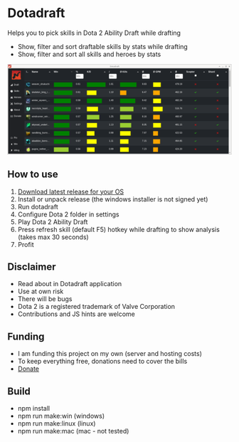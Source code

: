 # Dotadraft

Helps you to pick skills in Dota 2 Ability Draft while drafting

- Show, filter and sort draftable skills by stats while drafting
- Show, filter and sort all skills and heroes by stats 

![dotadraft screenshot](https://raw.githubusercontent.com/dotadraft/dotadraft_ui/master/images/screenshot.png "Dotadraft")

## How to use

1. [Download latest release for your OS](https://github.com/dotadraft/dotadraft_ui/releases)
2. Install or unpack release (the windows installer is not signed yet)
3. Run dotadraft
4. Configure Dota 2 folder in settings
5. Play Dota 2 Ability Draft
6. Press refresh skill (default F5) hotkey while drafting to show analysis (takes max 30 seconds)
7. Profit

## Disclaimer

- Read about in Dotadraft application
- Use at own risk
- There will be bugs
- Dota 2 is a registered trademark of Valve Corporation
- Contributions and JS hints are welcome

## Funding

- I am funding this project on my own (server and hosting costs)
- To keep everything free, donations need to cover the bills
- [Donate](https://www.paypal.com/donate?hosted_button_id=DM426FKQMXSRA)

## Build

- npm install
- npm run make:win (windows)
- npm run make:linux (linux)
- npm run make:mac (mac - not tested)
